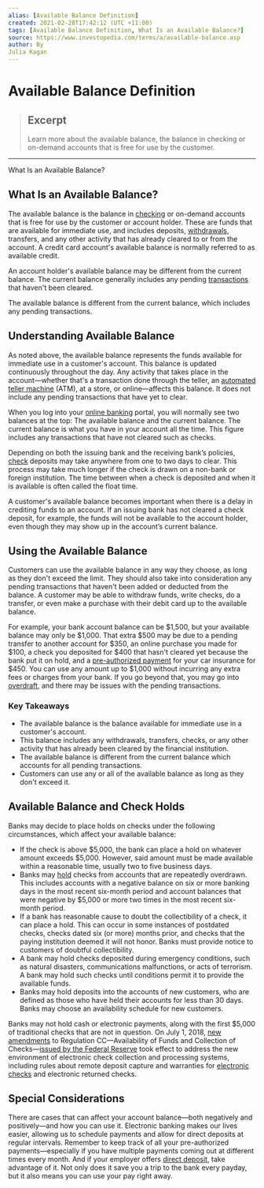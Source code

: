 ```yaml
---
alias: [Available Balance Definition]
created: 2021-02-28T17:42:12 (UTC +11:00)
tags: [Available Balance Definition, What Is an Available Balance?]
source: https://www.investopedia.com/terms/a/available-balance.asp
author: By
Julia Kagan
---
```


# Available Balance Definition

> ## Excerpt
> Learn more about the available balance, the balance in checking or on-demand accounts that is free for use by the customer.

---

What Is an Available Balance?
## What Is an Available Balance?

The available balance is the balance in [checking](https://www.investopedia.com/terms/c/checkingaccount.asp) or on-demand accounts that is free for use by the customer or account holder. These are funds that are available for immediate use, and includes deposits, [withdrawals](https://www.investopedia.com/terms/w/withdrawal.asp), transfers, and any other activity that has already cleared to or from the account. A credit card account's available balance is normally referred to as available credit.

An account holder's available balance may be different from the current balance. The current balance generally includes any pending [transactions](https://www.investopedia.com/terms/t/transaction.asp) that haven't been cleared.

The available balance is different from the current balance, which includes any pending transactions.

## Understanding Available Balance

As noted above, the available balance represents the funds available for immediate use in a customer's account. This balance is updated continuously throughout the day. Any activity that takes place in the account—whether that's a transaction done through the teller, an [automated teller machine](https://www.investopedia.com/terms/a/atm.asp) (ATM), at a store, or online—affects this balance. It does not include any pending transactions that have yet to clear.

When you log into your [online banking](https://www.investopedia.com/terms/o/onlinebanking.asp) portal, you will normally see two balances at the top: The available balance and the current balance. The current balance is what you have in your account all the time. This figure includes any transactions that have not cleared such as checks.

Depending on both the issuing bank and the receiving bank’s policies, [check](https://www.investopedia.com/terms/c/check.asp) deposits may take anywhere from one to two days to clear. This process may take much longer if the check is drawn on a non-bank or foreign institution. The time between when a check is deposited and when it is available is often called the float time.

A customer's available balance becomes important when there is a delay in crediting funds to an account. If an issuing bank has not cleared a check deposit, for example, the funds will not be available to the account holder, even though they may show up in the account’s current balance.

## Using the Available Balance

Customers can use the available balance in any way they choose, as long as they don't exceed the limit. They should also take into consideration any pending transactions that haven't been added or deducted from the balance. A customer may be able to withdraw funds, write checks, do a transfer, or even make a purchase with their debit card up to the available balance.

For example, your bank account balance can be $1,500, but your available balance may only be $1,000. That extra $500 may be due to a pending transfer to another account for $350, an online purchase you made for $100, a check you deposited for $400 that hasn't cleared yet because the bank put it on hold, and a [pre-authorized payment](https://www.investopedia.com/terms/a/automatic-bill-payment.asp) for your car insurance for $450. You can use any amount up to $1,000 without incurring any extra fees or charges from your bank. If you go beyond that, you may go into [overdraft](https://www.investopedia.com/terms/o/overdraft.asp), and there may be issues with the pending transactions.

### Key Takeaways

-   The available balance is the balance available for immediate use in a customer's account.
-   This balance includes any withdrawals, transfers, checks, or any other activity that has already been cleared by the financial institution.
-   The available balance is different from the current balance which accounts for all pending transactions.
-   Customers can use any or all of the available balance as long as they don't exceed it.

## Available Balance and Check Holds

Banks may decide to place holds on checks under the following circumstances, which affect your available balance:

-   If the check is above $5,000, the bank can place a hold on whatever amount exceeds $5,000. However, said amount must be made available within a reasonable time, usually two to five business days.
-   Banks may [hold](https://www.investopedia.com/terms/c/check-hold.asp) checks from accounts that are repeatedly overdrawn. This includes accounts with a negative balance on six or more banking days in the most recent six-month period and account balances that were negative by $5,000 or more two times in the most recent six-month period.
-   If a bank has reasonable cause to doubt the collectibility of a check, it can place a hold. This can occur in some instances of postdated checks, checks dated six (or more) months prior, and checks that the paying institution deemed it will not honor. Banks must provide notice to customers of doubtful collectibility.
-   A bank may hold checks deposited during emergency conditions, such as natural disasters, communications malfunctions, or acts of terrorism. A bank may hold such checks until conditions permit it to provide the available funds.
-   Banks may hold deposits into the accounts of new customers, who are defined as those who have held their accounts for less than 30 days. Banks may choose an availability schedule for new customers.

Banks may not hold cash or electronic payments, along with the first $5,000 of traditional checks that are not in question. On July 1, 2018, [new amendments](https://www.banklawmonitor.com/2017/11/effective-2018-new-amendments-address-electronic-checks-remote-deposit-capture-and-other-modern-banking-trends/) to Regulation CC—Availability of Funds and Collection of Checks—[issued by the Federal Reserve](https://www.federalreserve.gov/newsevents/pressreleases/bcreg20170531a.htm) took effect to address the new environment of electronic check collection and processing systems, including rules about remote deposit capture and warranties for [electronic checks](https://www.investopedia.com/terms/e/electroniccheck.asp) and electronic returned checks.

## Special Considerations

There are cases that can affect your account balance—both negatively and positively—and how you can use it. Electronic banking makes our lives easier, allowing us to schedule payments and allow for direct deposits at regular intervals. Remember to keep track of all your pre-authorized payments—especially if you have multiple payments coming out at different times every month. And if your employer offers [direct deposit](https://www.investopedia.com/terms/d/directdeposit.asp), take advantage of it. Not only does it save you a trip to the bank every payday, but it also means you can use your pay right away.
